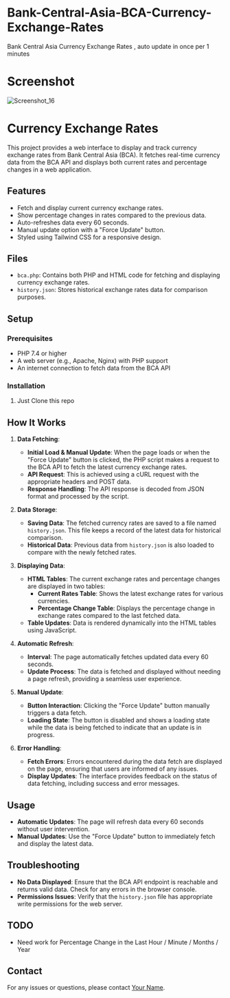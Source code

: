 # Bank-Central-Asia-BCA-Currency-Exchange-Rates
Bank Central Asia Currency Exchange Rates , auto update in once per 1 minutes

# Screenshot

![Screenshot_16](https://github.com/user-attachments/assets/ccb9d95b-f9cd-49e2-b89b-5b29efc98941)

# Currency Exchange Rates

This project provides a web interface to display and track currency exchange rates from Bank Central Asia (BCA). It fetches real-time currency data from the BCA API and displays both current rates and percentage changes in a web application.

## Features

- Fetch and display current currency exchange rates.
- Show percentage changes in rates compared to the previous data.
- Auto-refreshes data every 60 seconds.
- Manual update option with a "Force Update" button.
- Styled using Tailwind CSS for a responsive design.

## Files

- `bca.php`: Contains both PHP and HTML code for fetching and displaying currency exchange rates.
- `history.json`: Stores historical exchange rates data for comparison purposes.

## Setup

### Prerequisites

- PHP 7.4 or higher
- A web server (e.g., Apache, Nginx) with PHP support
- An internet connection to fetch data from the BCA API

### Installation

1. Just Clone this repo


## How It Works

1. **Data Fetching**:
   - **Initial Load & Manual Update**: When the page loads or when the "Force Update" button is clicked, the PHP script makes a request to the BCA API to fetch the latest currency exchange rates.
   - **API Request**: This is achieved using a cURL request with the appropriate headers and POST data.
   - **Response Handling**: The API response is decoded from JSON format and processed by the script.

2. **Data Storage**:
   - **Saving Data**: The fetched currency rates are saved to a file named `history.json`. This file keeps a record of the latest data for historical comparison.
   - **Historical Data**: Previous data from `history.json` is also loaded to compare with the newly fetched rates.

3. **Displaying Data**:
   - **HTML Tables**: The current exchange rates and percentage changes are displayed in two tables:
     - **Current Rates Table**: Shows the latest exchange rates for various currencies.
     - **Percentage Change Table**: Displays the percentage change in exchange rates compared to the last fetched data.
   - **Table Updates**: Data is rendered dynamically into the HTML tables using JavaScript.

4. **Automatic Refresh**:
   - **Interval**: The page automatically fetches updated data every 60 seconds.
   - **Update Process**: The data is fetched and displayed without needing a page refresh, providing a seamless user experience.

5. **Manual Update**:
   - **Button Interaction**: Clicking the "Force Update" button manually triggers a data fetch.
   - **Loading State**: The button is disabled and shows a loading state while the data is being fetched to indicate that an update is in progress.

6. **Error Handling**:
   - **Fetch Errors**: Errors encountered during the data fetch are displayed on the page, ensuring that users are informed of any issues.
   - **Display Updates**: The interface provides feedback on the status of data fetching, including success and error messages.

## Usage

- **Automatic Updates**: The page will refresh data every 60 seconds without user intervention.
- **Manual Updates**: Use the "Force Update" button to immediately fetch and display the latest data.

## Troubleshooting

- **No Data Displayed**: Ensure that the BCA API endpoint is reachable and returns valid data. Check for any errors in the browser console.
- **Permissions Issues**: Verify that the `history.json` file has appropriate write permissions for the web server.

## TODO
- Need work for Percentage Change in the Last Hour / Minute / Months / Year

## Contact

For any issues or questions, please contact [Your Name](mailto:contak@mughu.biz.id).
